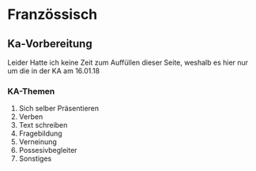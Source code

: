 # Französsisch
## Ka-Vorbereitung
Leider Hatte ich keine Zeit zum Auffüllen dieser Seite, weshalb es hier nur um die in der KA am 16.01.18

### KA-Themen
<ol> 
  <li>Sich selber Präsentieren</li>
  <li>Verben</li>
  <li>Text schreiben</li>
  <li>Fragebildung</li>
  <li>Verneinung</li>
  <li>Possesivbegleiter</li>
  <li>Sonstiges</li>
  </ol>
